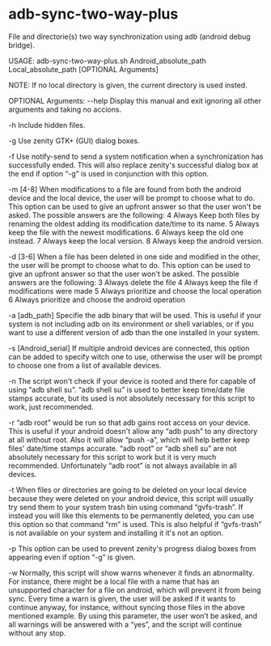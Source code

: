 # adb-sync-two-way-plus
File and directorie(s) two way synchronization using adb (android debug bridge).

USAGE: adb-sync-two-way-plus.sh Android_absolute_path Local_absolute_path [OPTIONAL Arguments]

NOTE: If no local directory is given, the current directory is used insted.

OPTIONAL Arguments:
   --help             Display this manual and exit ignoring
                      all other arguments and taking no accions.

   -h                 Include hidden files.

   -g                 Use zenity GTK+ (GUI) dialog boxes.

   -f                 Use notify-send to send a system notification when a
                      synchronization has successfully ended. This will also 
                      replace zenity's successful dialog box at the end if 
                      option “-g” is used in conjunction with this option.

   -m [4-8]           When modifications to a file are found from both the
                      android device and the local device, the user will be
                      prompt to choose what to do. This option can be used
                      to give an upfront answer so that the user won't be asked.
                      The possible answers are the following:
                      4 Always Keep both files by renaming the oldest adding
                        its modification date/time to its name.
                      5 Always keep the file with the newest modifications.
                      6 Always keep the old one instead.
                      7 Always keep the local version.
                      8 Always keep the android version.

   -d [3-6]           When a file has been deleted in one side and modified in
                      the other, the user will be prompt to choose what to do.
                      This option can be used to give an upfront answer so that
                      the user won't be asked. The possible answers are the
                      following:
                      3 Always delete the file
                      4 Always keep the file if modifications were made
                      5 Always prioritize and choose the local operation
                      6 Always prioritize and choose the android operation

   -a [adb_path]           Specifie the adb binary that will be used.
                           This is useful if your system is not including 
                           adb on its environment or shell variables, or
                           if you want to use a different version of adb
                           than the one installed in your system.

   -s [Android_serial]     If multiple android devices are connected, this
                           option can be added to specify witch one to use,
                           otherwise the user will be prompt to choose one
                           from a list of available devices.

   -n                 The script won't check if your device is rooted and there
                      for capable of using “adb shell su”. “adb shell su” is 
                      used to better keep time/date file stamps accurate, but
                      its used is not absolutely necessary for this script to
                      work, just recommended.

   -r                 “adb root” would be run so that adb gains root access on
                      your device. This is useful if your android doesn't allow
                      any “adb push” to any directory at all without root. Also
                      it will allow “push -a”, which will help better keep
                      files' date/time stamps accurate. “adb root” or “adb
                      shell su” are not absolutely necessary for this script to
                      work but it is very much recommended. Unfortunately “adb
                      root” is not always available in all devices.

   -t                When files or directories are going to be deleted on your
                      local device because they were deleted on your android
                      device, this script will usually try send them to your
                      system trash bin using command “gvfs-trash”. If instead
                      you will like this elements to be permanently deleted,
                      you can use this option so that command “rm” is used.
                      This is also helpful if “gvfs-trash” is not available on
                      your system and installing it it's not an option.

   -p                This option can be used to prevent zenity's progress
                      dialog boxes from appearing even if option “-g” is given.

   -w                Normally, this script will show warns whenever it finds
                      an abnormality. For instance, there might be a local file
                      with a name that has an unsupported character for a file
                      on android, which will prevent it from being sync. Every
                      time a warn is given, the user will be asked if it wants
                      to continue anyway, for instance, without syncing those
                      files in the above mentioned example. By using this
                      parameter, the   user won’t be asked, and all warnings
                      will be answered with a “yes”, and the script will
                      continue without any stop.
